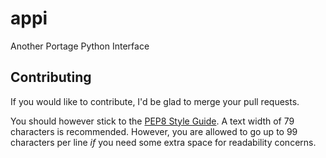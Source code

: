 # appi
Another Portage Python Interface

## Contributing

If you would like to contribute, I'd be glad to merge your pull requests.

You should however stick to the [PEP8 Style Guide][1]. A text width of 79 characters
is recommended. However, you are allowed to go up to 99 characters per line *if*
you need some extra space for readability concerns.

[1]: https://www.python.org/dev/peps/pep-0008/
